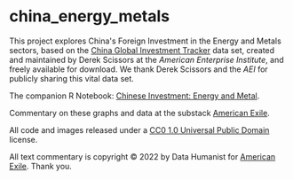 # china_energy_metals

This project explores China's Foreign Investment in the Energy and Metals sectors, based on the [China Global Investment Tracker](https://www.aei.org/china-global-investment-tracker/) data set, created and maintained by Derek Scissors at the <em>American Enterprise Institute</em>, and freely available for download. We thank Derek Scissors and the <em>AEI</em> for publicly sharing this vital data set.

The companion R Notebook: [Chinese Investment: Energy and Metal](https://rpubs.com/Thom_JH/china_energy_metals).

Commentary on these graphs and data at the substack [American Exile](https://americanexile.substack.com/). 

All code and images released under a [CC0 1.0 Universal Public Domain](https://creativecommons.org/publicdomain/zero/1.0/) license.

All text commentary is copyright &copy; 2022 by Data Humanist for [American Exile](https://americanexile.substack.com/).
Thank you.
